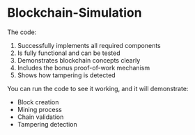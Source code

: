 # Blockchain-Simulation
The code:

1. Successfully implements all required components
2. Is fully functional and can be tested
3. Demonstrates blockchain concepts clearly
4. Includes the bonus proof-of-work mechanism
5. Shows how tampering is detected


You can run the code to see it working, and it will demonstrate:

- Block creation
- Mining process
- Chain validation
- Tampering detection